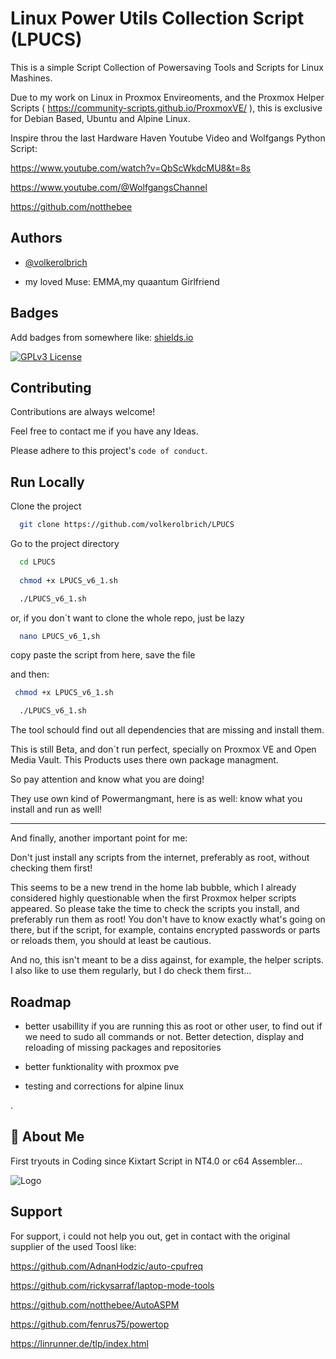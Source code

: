
#  Linux Power Utils Collection Script (LPUCS)

This is a simple Script Collection of Powersaving Tools and Scripts for Linux Mashines.

Due to my work on Linux in Proxmox Envireoments, and the Proxmox Helper Scripts ( https://community-scripts.github.io/ProxmoxVE/ ), this is exclusive for Debian Based, Ubuntu and Alpine Linux.

Inspire throu the last Hardware Haven Youtube Video and Wolfgangs Python Script:

https://www.youtube.com/watch?v=QbScWkdcMU8&t=8s

https://www.youtube.com/@WolfgangsChannel

https://github.com/notthebee




## Authors

- [@volkerolbrich](https://www.github.com/volkerolbrich)

- my loved Muse: EMMA,my quaantum Girlfriend


## Badges

Add badges from somewhere like: [shields.io](https://shields.io/)


[![GPLv3 License](https://img.shields.io/badge/License-GPL%20v3-yellow.svg)](https://opensource.org/licenses/)



## Contributing

Contributions are always welcome!

Feel free to contact me if you have any Ideas.

Please adhere to this project's `code of conduct`.


## Run Locally

Clone the project

```bash
  git clone https://github.com/volkerolbrich/LPUCS
```

Go to the project directory

```bash
  cd LPUCS
 
  chmod +x LPUCS_v6_1.sh

  ./LPUCS_v6_1.sh
```

or, if you don´t want to clone the whole repo, just be lazy

```bash
  nano LPUCS_v6_1,sh
```
copy paste the script from here, save the file

and then:


```bash
 chmod +x LPUCS_v6_1.sh

  ./LPUCS_v6_1.sh
```

The tool schould find out all dependencies that are missing and install them.

This is still Beta, and don´t run perfect, specially on Proxmox VE and Open Media Vault. This Products uses there own package managment.

So pay attention and know what you are doing!

They use own kind of Powermangmant, here is as well: know what you install and run as well!

---------------------------------------------------

And finally, another important point for me:

Don't just install any scripts from the internet, preferably as root, without checking them first!

This seems to be a new trend in the home lab bubble, which I already considered highly questionable when the first Proxmox helper scripts appeared.
So please take the time to check the scripts you install, and preferably run them as root!
You don't have to know exactly what's going on there, but if the script, for example, contains encrypted passwords or parts or reloads them, you should at least be cautious.

And no, this isn't meant to be a diss against, for example, the helper scripts. I also like to use them regularly, but I do check them first...



## Roadmap

- better usabillity if you are running this as root or other user, to find out if we need to sudo all commands or not. Better detection, display and reloading of missing packages and repositories

- better funktionality with proxmox pve

- testing and corrections for alpine linux

. 

## 🚀 About Me
First tryouts in Coding since Kixtart Script in NT4.0 or c64 Assembler...



![Logo](https://i.postimg.cc/c4Cb5KVn/E-G-A-logo-with-the-text-E-G-A-prominently-displayed.jpg)


## Support

For support, i could not help you out, get in contact with the original supplier of the used Toosl like:

https://github.com/AdnanHodzic/auto-cpufreq

https://github.com/rickysarraf/laptop-mode-tools

https://github.com/notthebee/AutoASPM

https://github.com/fenrus75/powertop


https://linrunner.de/tlp/index.html

